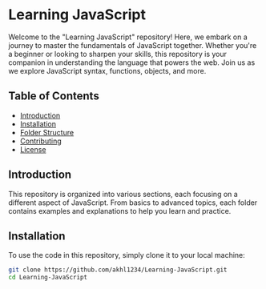 # Learning JavaScript

Welcome to the "Learning JavaScript" repository! Here, we embark on a journey to master the fundamentals of JavaScript together. Whether you're a beginner or looking to sharpen your skills, this repository is your companion in understanding the language that powers the web. Join us as we explore JavaScript syntax, functions, objects, and more.

## Table of Contents

- [Introduction](#introduction)
- [Installation](#installation)
- [Folder Structure](#folder-structure)
- [Contributing](#contributing)
- [License](#license)

## Introduction

This repository is organized into various sections, each focusing on a different aspect of JavaScript. From basics to advanced topics, each folder contains examples and explanations to help you learn and practice.

## Installation

To use the code in this repository, simply clone it to your local machine:

```bash
git clone https://github.com/akhl1234/Learning-JavaScript.git
cd Learning-JavaScript
